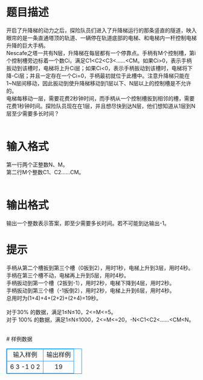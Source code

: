 # 

 
 # 题目描述 
<p>开启了升降梯的动力之后，探险队员们进入了升降梯运行的那条竖直的隧道，映入眼帘的是一条直通塔顶的轨道、一辆停在轨道底部的电梯、和电梯内一杆控制电梯升降的巨大手柄。<br />
Nescafe之塔一共有N层，升降梯在每层都有一个停靠点。手柄有M个控制槽，第i个控制槽旁边标着一个数Ci，满足C1&lt;C2&lt;C3&lt;&hellip;&hellip;&lt;CM。如果Ci&gt;0，表示手柄扳动到该槽时，电梯将上升Ci层；如果Ci&lt;0，表示手柄扳动到该槽时，电梯将下降-Ci层；并且一定存在一个Ci=0，手柄最初就位于此槽中。注意升降梯只能在1~N层间移动，因此扳动到使升降梯移动到1层以下、N层以上的控制槽是不允许的。<br />
电梯每移动一层，需要花费2秒钟时间，而手柄从一个控制槽扳到相邻的槽，需要花费1秒钟时间。探险队员现在在1层，并且想尽快到达N层，他们想知道从1层到N层至少需要多长时间？<br />
&nbsp;</p> 

 
 # 输入格式 
<p>第一行两个正整数N、M。<br />
第二行M个整数C1、C2&hellip;&hellip;CM。<br />
&nbsp;</p> 

 
 # 输出格式 
<p>输出一个整数表示答案，即至少需要多长时间。若不可能到达输出-1。</p> 

 
 # 提示 
<p>手柄从第二个槽扳到第三个槽（0扳到2），用时1秒，电梯上升到3层，用时4秒。<br />
手柄在第三个槽不动，电梯再上升到5层，用时4秒。<br />
手柄扳动到第一个槽（2扳到-1），用时2秒，电梯下降到4层，用时2秒。<br />
手柄扳动到第三个槽（-1扳倒2），用时2秒，电梯上升到6层，用时4秒。<br />
总用时为(1+4)+4+(2+2)+(2+4)=19秒。<br />
<br />
对于30%&nbsp;的数据，满足1&le;N&le;10，2&lt;=M&lt;=5。<br />
对于&nbsp;100%&nbsp;的数据，满足1&le;N&le;1000，2&lt;=M&lt;=20，-N&lt;C1&lt;C2&lt;&hellip;&hellip;&lt;CM&lt;N。<br />
&nbsp;</p> 
# 样例数据
<style>
        table,table tr th, table tr td { border:1px solid #0094ff; }
        table { width: 200px; min-height: 25px; line-height: 25px; text-align: center; border-collapse: collapse;}   
    </style>
<table>
	<tr>
		<td>输入样例</td>
		<td>输出样例</td>
	</tr>
<tr><td>6 3
-1 0 2

</td><td>19
</td></tr></table>
